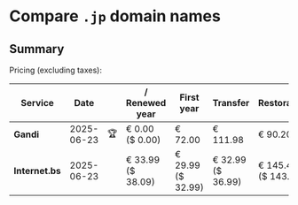 # Compare `.jp` domain names

## Summary

Pricing (excluding taxes):

| Service | Date |  | / Renewed year | First year | Transfer | Restoration |
|--|--|--|--|--|--|--|
| **Gandi** | 2025-06-23 | 🏆 | € 0.00<br>($ 0.00) | € 72.00 | € 111.98 | € 90.20 |
| **Internet.bs** | 2025-06-23 |  | € 33.99<br>($ 38.09) | € 29.99<br>($ 32.99) | € 32.99<br>($ 36.99) | € 145.49<br>($ 143.59) |
